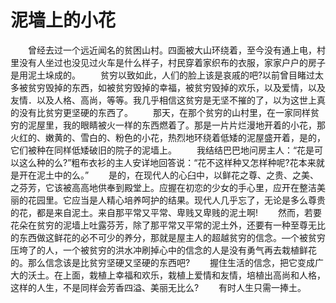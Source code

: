 # 泥墙上的小花
　　曾经去过一个远近闻名的贫困山村。四面被大山环绕着，至今没有通上电，村里没有人坐过也没见过火车是什么样子，村民穿着家织布的衣服，家家户户的房子是用泥土垛成的。 
　　贫穷以致如此，人们的脸上该是哀戚的吧?以前曾目睹过太多被贫穷毁掉的东西，如被贫穷毁掉的幸福，被贫穷毁掉的欢乐，以及爱情，以及友情．以及人格、高尚，等等。我几乎相信这贫穷是无坚不摧的了，以为这世上真的没有比贫穷更坚硬的东西了。 
　　那天，在那个贫穷的山村里，在一家同样贫穷的泥屋里，我的眼睛被火一样的东西燃着了。那是一片片烂漫地开着的小花，那火红的、嫩黄的、雪白的、粉色的小花，热烈地环绕着低矮的泥屋盛开着，是的，它们被种在同样低矮破旧的院子的泥墙上。 
　　我结结巴巴地问房主人：“花是可以这么种的么?”粗布衣衫的主人安详地回答说：“花不这样种又怎样种呢?花本来就是开在泥土中的么。” 
　　是的，在现代人的心臼中，以鲜花之尊、之贵、之美、之芬芳，它该被高高地供奉到殿堂上。应握在初恋的少女的手心里，应开在整洁美丽的花园里。它应当是人精心培养呵护的结果。现代人几乎忘了，无论是多么尊贵的花，都是来自泥土。来自那平常又平常、卑贱又卑贱的泥土啊! 
　　然而，若要花朵在贫穷的泥墙上吐露芬芳，除了那平常又平常的泥土外，还要有一种至尊无比的东西做这鲜花的必不可少的养分，那就是屋主人的超越贫穷的信念。—个被贫穷压垮了的人，一个被贫穷的洪水冲刷掉心中的信念的人是没有勇气再去栽植鲜花的。那么信念该是比贫穷坚硬又坚硬的东西吧? 
　　握住生活的信念，把它变成广大的沃土。在上面，栽植上幸福和欢乐，栽植上爱情和友情，培植出高尚和人格，这样的人生，不是同样会芳香四溢、美丽无比么? 
　　有时人生只需一捧土。
 